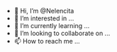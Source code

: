 - 👋 Hi, I’m @Nelencita
- 👀 I’m interested in ...
- 🌱 I’m currently learning ...
- 💞️ I’m looking to collaborate on ...
- 📫 How to reach me ...

<!---
Nelencita/Nelencita is a ✨ special ✨ repository because its `README.md` (this file) appears on your GitHub profile.
You can click the Preview link to take a look at your changes.
--->
